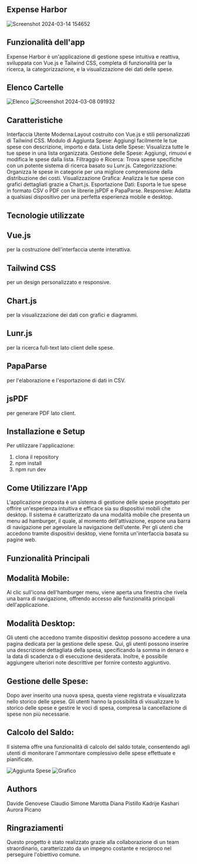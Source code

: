 ## Expense Harbor

![Screenshot 2024-03-14 154652](https://github.com/DavideGenovese/Expense-Harbor-Gestore-Spese-Vue-JS-TailWind-CSS/assets/157692968/ae503fbd-86c2-46d6-abdf-63a75ce1e14f)

## Funzionalità dell'app
Expense Harbor è un'applicazione di gestione spese intuitiva e reattiva, sviluppata con Vue.js e Tailwind CSS,
completa di funzionalità per la ricerca, la categorizzazione, e la visualizzazione dei dati delle spese.
## Elenco Cartelle
![Elenco](https://github.com/DavideGenovese/Expense-Harbor-Gestore-Spese-Vue-JS-TailWind-CSS/assets/157692968/787b9cca-2a80-4364-97ec-63b1b5c0c2bf)
![Screenshot 2024-03-08 091932](https://github.com/DavideGenovese/Expense-Harbor-Gestore-Spese-Vue-JS-TailWind-CSS/assets/157692968/a8aec9d5-e90b-4b30-b9b6-89ef1c097772)

## Caratteristiche

Interfaccia Utente Moderna:Layout costruito con Vue.js e stili personalizzati di Tailwind CSS.
Modulo di Aggiunta Spese: Aggiungi facilmente le tue spese con descrizione, importo e data.
Lista delle Spese: Visualizza tutte le tue spese in una lista organizzata.
Gestione delle Spese: Aggiungi, rimuovi e modifica le spese dalla lista.
Filtraggio e Ricerca: Trova spese specifiche con un potente sistema di ricerca basato su Lunr.js.
Categorizzazione: Organizza le spese in categorie per una migliore comprensione della distribuzione dei costi.
Visualizzazione Grafica: Analizza le tue spese con grafici dettagliati grazie a Chart.js.
Esportazione Dati: Esporta le tue spese in formato CSV o PDF con le librerie jsPDF e PapaParse.
Responsive: Adatta a qualsiasi dispositivo per una perfetta esperienza mobile e desktop.

## Tecnologie utilizzate

## Vue.js  
per la costruzione dell'interfaccia utente interattiva.
## Tailwind CSS 
per un design personalizzato e responsive.
## Chart.js 
per la visualizzazione dei dati con grafici e diagrammi.
## Lunr.js 
per la ricerca full-text lato client delle spese.
## PapaParse
per l'elaborazione e l'esportazione di dati in CSV.
## jsPDF 
per generare PDF lato client.

## Installazione e Setup
Per utilizzare l'applicazione: 
1. clona il repository 
2. npm install 
3. npm run dev

## Come Utilizzare l'App 
L'applicazione proposta è un sistema di gestione delle spese progettato per offrire un'esperienza intuitiva e efficace sia su dispositivi mobili che desktop.
Il sistema è caratterizzato da una modalità mobile che presenta un menu ad hamburger, il quale, al momento dell'attivazione, espone una barra di navigazione per agevolare la navigazione dell'utente.
Per gli utenti che accedono tramite dispositivi desktop, viene fornita un'interfaccia basata su pagine web.

## Funzionalità Principali
## Modalità Mobile:
Al clic sull'icona dell'hamburger menu, viene aperta una finestra che rivela una barra di navigazione, offrendo accesso alle funzionalità principali dell'applicazione.
## Modalità Desktop:
Gli utenti che accedono tramite dispositivi desktop possono accedere a una pagina dedicata per la gestione delle spese.
Qui, gli utenti possono inserire una descrizione dettagliata della spesa, specificando la somma in denaro e la data di scadenza o di esecuzione desiderata. Inoltre, è possibile aggiungere ulteriori note descrittive per fornire contesto aggiuntivo.
## Gestione delle Spese:
Dopo aver inserito una nuova spesa, questa viene registrata e visualizzata nello storico delle spese.
Gli utenti hanno la possibilità di visualizzare lo storico delle spese e gestire le voci di spesa, compresa la cancellazione di spese non più necessarie.
## Calcolo del Saldo:
Il sistema offre una funzionalità di calcolo del saldo totale, consentendo agli utenti di monitorare l'ammontare complessivo delle spese effettuate e pianificate.

![Aggiunta Spese](https://github.com/DavideGenovese/Expense-Harbor-Gestore-Spese-Vue-JS-TailWind-CSS/assets/157692968/52659939-7dda-4c44-ae1b-e1fb103bbc67)
![Grafico](https://github.com/DavideGenovese/Expense-Harbor-Gestore-Spese-Vue-JS-TailWind-CSS/assets/157692968/e863ab15-5dd6-4017-81e3-1c3c3f014201)


## Authors

Davide Genovese
Claudio Simone Marotta 
Diana Pistillo
Kadrije Kashari 
Aurora Picano

## Ringraziamenti
Questo progetto è stato realizzato grazie alla collaborazione di un team straordinario, caratterizzato da un impegno costante e reciproco nel perseguire l'obiettivo comune. 







